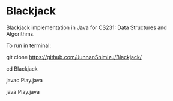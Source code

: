 # Blackjack
Blackjack implementation in Java for CS231: Data Structures and Algorithms.

To run in terminal:

git clone https://github.com/JunnanShimizu/Blackjack/

cd Blackjack

javac Play.java

java Play.java

